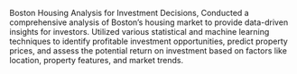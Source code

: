 Boston Housing Analysis for Investment Decisions,
Conducted a comprehensive analysis of Boston’s housing market to provide data-driven insights for investors. Utilized various statistical and machine learning techniques to identify profitable investment opportunities, predict property prices, and assess the potential return on investment based on factors like location, property features, and market trends.

